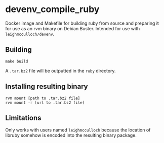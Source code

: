 # devenv_compile_ruby

Docker image and Makefile for building ruby from source and preparing it for
use as an rvm binary on Debian Buster. Intended for use with
`leighmcculloch/devenv`.

## Building

```
make build
```

A `.tar.bz2` file will be outputted in the `ruby` directory.

## Installing resulting binary

```
rvm mount [path to .tar.bz2 file]
rvm mount -r [url to .tar.bz2 file]
```

## Limitations

Only works with users named `leighmcculloch` because the location of libruby
somehow is encoded into the resulting binary package.
